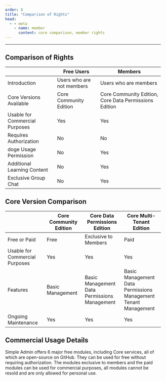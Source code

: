 ```yaml
---
order: 8
title: "Comparison of Rights"
head:
  - - meta
    - name: member
      content: core comparison, member rights
---
```


---

## Comparison of Rights

|                                | Free Users                | Members                                               |
| ------------------------------ | ------------------------- | ----------------------------------------------------- |
| Introduction                   | Users who are not members | Users who are members                                 |
| Core Versions Available        | Core Community Edition    | Core Community Edition, Core Data Permissions Edition |
| Usable for Commercial Purposes | Yes                       | Yes                                                   |
| Requires Authorization         | No                        | No                                                    |
| doge Usage Permission          | No                        | Yes                                                   |
| Additional Learning Content    | No                        | Yes                                                   |
| Exclusive Group Chat           | No                        | Yes                                                   |

## Core Version Comparison

|                                | Core Community Edition | Core Data Permissions Edition                     | Core Multi-Tenant Edition                                                |
| ------------------------------ | ---------------------- | ------------------------------------------------- | ------------------------------------------------------------------------ |
| Free or Paid                   | Free                   | Exclusive to Members                              | Paid                                                                     |
| Usable for Commercial Purposes | Yes                    | Yes                                               | Yes                                                                      |
| Features                       | Basic Management       | Basic Management <br> Data Permissions Management | Basic Management <br> Data Permissions Management <br> Tenant Management |
| Ongoing Maintenance            | Yes                    | Yes                                               | Yes                                                                      |

## Commercial Usage Details

Simple Admin offers 6 major free modules, including Core services, all of which are open-source on GitHub. They can be used for free without requiring authorization. The modules exclusive to members and the paid modules can be used for commercial purposes, all modules cannot be resold and are only allowed for personal use.